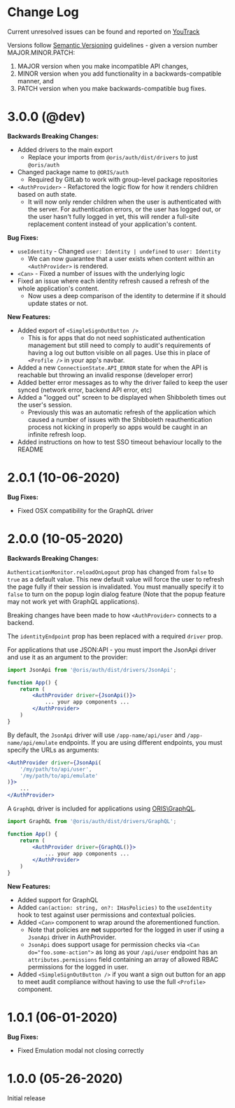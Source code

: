 # Change Log

Current unresolved issues can be found and reported on [YouTrack](https://ordevsvc01.rf.ohio-state.edu/youtrack/issues?q=%23oris\auth+%23Unresolved+)

Versions follow [Semantic Versioning](https://semver.org/) guidelines - given a version number MAJOR.MINOR.PATCH:

1. MAJOR version when you make incompatible API changes,
2. MINOR version when you add functionality in a backwards-compatible manner, and
3. PATCH version when you make backwards-compatible bug fixes.

# 3.0.0 (@dev)

__Backwards Breaking Changes:__

* Added drivers to the main export
  * Replace your imports from `@oris/auth/dist/drivers` to just `@oris/auth`
* Changed package name to `@ORIS/auth`
    * Required by GitLab to work with group-level package repositories
* `<AuthProvider>` - Refactored the logic flow for how it renders children based on auth state.
  * It will now only render children when the user is authenticated with the server. For authentication errors, or the user has logged out, or the user hasn't fully logged in yet, this will render a full-site replacement content instead of your application's content.

__Bug Fixes:__

* `useIdentity` - Changed `user: Identity | undefined` to `user: Identity`
    * We can now guarantee that a user exists when content within an `<AuthProvider>` is rendered.
* `<Can>` - Fixed a number of issues with the underlying logic
* Fixed an issue where each identity refresh caused a refresh of the whole application's content.
  * Now uses a deep comparison of the identity to determine if it should update states or not.

__New Features:__

* Added export of `<SimpleSignOutButton />`
    * This is for apps that do not need sophisticated authentication management but still need to comply to audit's requirements of having a log out button visible on all pages. Use this in place of `<Profile />` in your app's navbar.
* Added a new `ConnectionState.API_ERROR` state for when the API is reachable but throwing an invalid response (developer error)
* Added better error messages as to why the driver failed to keep the user synced (network error, backend API error, etc)
* Added a "logged out" screen to be displayed when Shibboleth times out the user's session.
  * Previously this was an automatic refresh of the application which caused a number of issues with the Shibboleth reauthentication process not kicking in properly so apps would be caught in an infinite refresh loop.
* Added instructions on how to test SSO timeout behaviour locally to the README


# 2.0.1 (10-06-2020)

__Bug Fixes:__

* Fixed OSX compatibility for the GraphQL driver

# 2.0.0 (10-05-2020)

__Backwards Breaking Changes:__

`AuthenticationMonitor.reloadOnLogout` prop has changed from `false` to `true` as a default value. This new default value will force the user to refresh the page fully if their session is invalidated. You must manually specify it to `false` to turn on the popup login dialog feature (Note that the popup feature may not work yet with GraphQL applications).

Breaking changes have been made to how `<AuthProvider>` connects to a backend.

The `identityEndpoint` prop has been replaced with a required `driver` prop.

For applications that use JSON:API - you must import the JsonApi driver and use it as an argument to the provider:

```jsx
import JsonApi from '@oris/auth/dist/drivers/JsonApi';

function App() {
    return (
        <AuthProvider driver={JsonApi()}>
            ... your app components ...
        </AuthProvider>
    )
}
```

By default, the `JsonApi` driver will use `/app-name/api/user` and `/app-name/api/emulate` endpoints. If you are using different endpoints, you must specify the URLs as arguments:

```jsx
<AuthProvider driver={JsonApi(
    '/my/path/to/api/user',
    '/my/path/to/api/emulate'
)}>
    ...
</AuthProvider>
```

A `GraphQL` driver is included for applications using [ORIS\GraphQL](https://code.osu.edu/oris/graphql).

```jsx
import GraphQL from '@oris/auth/dist/drivers/GraphQL';

function App() {
    return (
        <AuthProvider driver={GraphQL()}>
            ... your app components ...
        </AuthProvider>
    )
}
```

__New Features:__

* Added support for GraphQL
* Added `can(action: string, on?: IHasPolicies)` to the `useIdentity` hook to test against user permissions and contextual policies.
* Added `<Can>` component to wrap around the aforementioned function.
    * Note that policies are **not** supported for the logged in user if using a `JsonApi` driver in AuthProvider.
    * `JsonApi` does support usage for permission checks via `<Can do="foo.some-action">` as long as your `/api/user` endpoint has an `attributes.permissions` field containing an array of allowed RBAC permissions for the logged in user.
* Added `<SimpleSignOutButton />` if you want a sign out button for an app to meet audit compliance without having to use the full `<Profile>` component.


# 1.0.1 (06-01-2020)

__Bug Fixes:__

* Fixed Emulation modal not closing correctly

# 1.0.0 (05-26-2020)

Initial release
